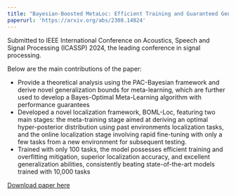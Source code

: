 ```yaml
---
title: "Bayesian-Boosted MetaLoc: Efficient Training and Guaranteed Generalization for Indoor Localization"
paperurl: 'https://arxiv.org/abs/2308.14824'
---
```


Submitted to IEEE International Conference on Acoustics, Speech and Signal Processing (ICASSP) 2024, the leading conference in signal processing.

Below are the main contributions of the paper:
* Provide a theoretical analysis using the PAC-Bayesian framework and derive novel generalization bounds for meta-learning, which are further used to develop a Bayes-Optimal Meta-Learning algorithm with performance guarantees
* Developed a novel localization framework, BOML-Loc, featuring two main stages: the meta-training stage aimed at deriving an optimal hyper-posterior distribution using past environments localization tasks, and the online localization stage involving rapid fine-tuning with only a few tasks from a new environment for subsequent testing.
* Trained with only 100 tasks, the model possesses efficient training and overfitting mitigation, superior localization accuracy, and excellent generalization abilities, consistently beating state-of-the-art models trained with 10,000 tasks

[Download paper here](https://arxiv.org/abs/2308.14824)

